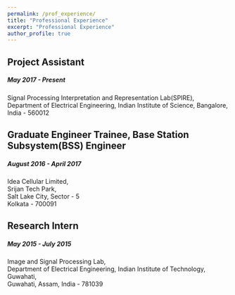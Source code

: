 ```yaml
---
permalink: /prof_experience/
title: "Professional Experience"
excerpt: "Professional Experience"
author_profile: true
---
```


Project Assistant
---
##### May 2017 - Present <br/>
Signal Processing Interpretation and Representation Lab(SPIRE),<br/>
Department of Electrical Engineering,
Indian Institute of Science, Bangalore, India - 560012

Graduate Engineer Trainee, Base Station Subsystem(BSS) Engineer
---
##### August 2016 - April 2017 <br/>
Idea Cellular Limited,<br/>
Srijan Tech Park,<br/>
Salt Lake City, Sector - 5<br/>
Kolkata - 700091

Research Intern 
---
##### May 2015 - July 2015 <br/>
Image and Signal Processing Lab,<br/>
Department of Electrical Engineering,
Indian Institute of Technology, Guwahati,<br/>
Guwahati, Assam, India - 781039
